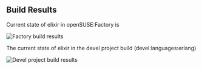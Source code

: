 ## Build Results

Current state of elixir in openSUSE:Factory is

![Factory build results](https://br.opensuse.org/status/openSUSE:Factory/obs-service-elixir_mix_deps/standard)

The current state of elixir in the devel project build (devel:languages:erlang)

![Devel project build results](https://br.opensuse.org/status/devel:languages:erlang/obs-service-elixir_mix_deps)
